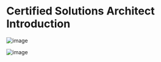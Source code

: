 # Certified Solutions Architect Introduction 

![image](https://user-images.githubusercontent.com/40323661/174505650-130c03ae-21d5-4661-ab2b-c84ca6a9b76c.png)

![image](https://user-images.githubusercontent.com/40323661/174506961-0d83c3a4-cc45-4f01-b3c6-907f349ed133.png)
